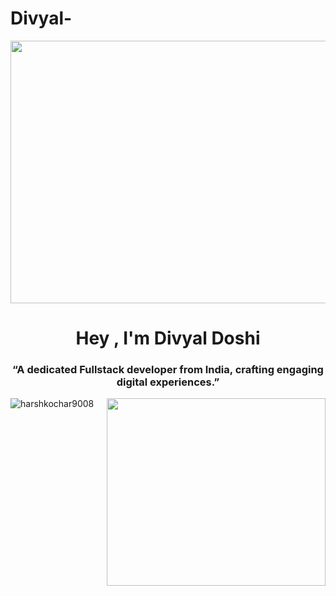 # Divyal-

<img align="center" src="[https://i.redd.it/n91yji2yz6yb1.gif](https://media3.giphy.com/media/v1.Y2lkPTc5MGI3NjExbzFrZHNpNHRqcTJ4Z2djajFtaTV5YzgzYmRnajA1ZThsODlndGkwayZlcD12MV9pbnRlcm5hbF9naWZfYnlfaWQmY3Q9Zw/lo4hWSPgBJLlUjGYeK/giphy.gif)" width="900" height="420" frameBorder="0" class="giphy-embed" allowFullScreen></img>
<h1 align="center">Hey , I'm Divyal Doshi</h1>
<h3 align="center">“A dedicated Fullstack developer from India, crafting engaging digital experiences.”</h3>
<img align="right" src="https://giffiles.alphacoders.com/215/215911.gif" width="480" height="270" style="object-fit: cover; width: 350px;height: 300px;" frameBorder="0" class="giphy-embed" allowFullScreen></img>
<p align="left"> <img src="https://komarev.com/ghpvc/?username=harshkochar9008&label=Profile%20views&color=0e75b6&style=flat" alt="harshkochar9008" /> </p>
